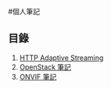 #個人筆記

## 目錄

1. [HTTP Adaptive Streaming](/HTTP_Adaptive_Streaming.md/)
2. [OpenStack 筆記](/OpenStack.md/)
3. [ONVIF 筆記](/ONVIF.md/)

